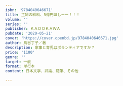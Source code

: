 ```yaml
---
isbn: '9784040646671'
title: 主婦の給料、5億円ほしーー！！！
volume: ''
series: ''
publisher: ＫＡＤＯＫＡＷＡ
pubdate: '2020-05-21'
cover: 'https://cover.openbd.jp/9784040646671.jpg'
author: 鳥谷丁子／著
description: 家事と育児はボランティアですか？
price: '1100'
genre: ''
target: 一般
format: 単行本
content: 日本文学、評論、随筆、その他

---
```


